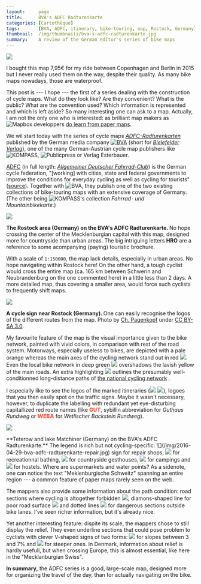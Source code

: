 ```yaml
---
layout:     page
title:      BVA's ADFC Radturenkarte
categories: [Cartothèque]
tags:       [BVA, ADFC, itinerary, bike-touring, map, Rostock, Germany]
thumbnail:  /img/thumbnails/bva-s-adfc-radturenkarte.jpg
summary:    A review of the German editor's series of bike maps
---
```


<aside>
  <img src="/img/2016-04-29-bva-adfc-radturenkarte.jpg" class='map-guide'>
  <p class='legend'>I bought this map 7,95€ for my ride between Copenhagen and Berlin in 2015 but I never really used them on the way, despite their quality. As many bike maps nowadays, those are waterproof.</p>
</aside>

This post is --- I hope --- the first of a series dealing with the construction of cycle maps. What do they look like? Are they convenient? What is the public? What are the convention used? Which information is represented and  which is left aside? So many interesting one can ask to a map. Actually, I am not the only one who is interested: as brilliant map makers as <img src="/img/logos/mapbox.png" title='Mapbox'> developpers <a href="https://www.mapbox.com/blog/print-maps">do learn from paper maps</a>.

We wil start today with the series of cycle maps <a href="https://www.fahrrad-buecher-karten.de/index.php/adfc-radtourenkarten.html" rel="nofollow"><em>ADFC-Radturenkarten</em></a> published by the German media company <a href="http://www.bva-bielefeld.de/" rel="nofollow"><img src="/img/logos/bva.gif" title='BVA'></a> (short for <a href="http://www.bva-bielefeld.de/" rel="nofollow"><em>Bielefelder Verlag</em></a>), one of the many German-Austrian cycle map publishers like <img src="/img/logos/kompass.png" title="KOMPASS">, <img src="/img/logos/publicpress.png" title="Publicpress"> or Verlag Esterbauer.

<!-- All the maps by Pubicpress: https://www.google.com/maps/d/u/0/viewer?msa=0&mid=1N8Dw366Kt-_2yxo1_EEdhsm9MLY ; by Kompass: http://www.baedeker-buecher.de/media//pic/Aktuell%202012/blattschnitt%20kompass%20Fahrradkarten%20gross.jpg ;  -->

<a href="http://www.adfc.de">ADFC</a> (in full length: <a href="http://www.adfc.de"><em>Allgemeiner Deutscher Fahrrad-Club</em></a>) is the German cycle federation, "[working] with cities, state and federal governments to improve the conditions for everyday cycling as well as cycling for tourists" (<a href="http://www.adfc.de/about-us/about-us">source</a>). Together with <img src="/img/logos/bva.gif" title='BVA'>, they publish one of the two existing collections of bike-touring maps with an extensive coverage of Germany. (The other being <span style='display:inline-block;'><img src="/img/logos/kompass.png" title="KOMPASS">'s</span> collection *Fahrrad- und Mountainbikekarte*.)

<div>
  <img src="/img/2016-04-29-bva-adfc-radturenkarte-rostock.jpg">
  <p class='legend'><strong>The Rostock area (Germany) on the BVA's ADFC Radturenkarte. </strong>No hope crossing the center of the Mecklenburgian capital with this map, designed more for countryside than urban areas. The big intriguing letters <strong>HRO</strong> are a reference to some acompanying (paying) touristic brochure.</p>
</div>

With a scale of `1:150000`, the map lack details, especially in urban areas. No hope navigating within Rostock here! On the other hand, a tough cyclist would cross the entire map (ca. 165 km between Schwerin and Neubrandenburg on the one commented here) in a little less than 2 days. A more detailed map, thus covering a smaller area, would force such cyclists to frequently shift maps.

<aside><img src="/img/2016-05-18-wegweiser.jpg"><p class='legend'><strong>A cycle sign near Rostock (Germany). </strong>One can easily recognise the logos of the different routes from the map. Photo by <a class='discreet' href='https://de.wikipedia.org/wiki/Datei:Wegweiser_Ostseek%C3%BCsten-Radweg.JPG'>Ch. Pagenkopf</a> under <a href="http://creativecommons.org/licenses/by-sa/3.0/" class='discreet'>CC BY-SA 3.0</a>.</p></aside>

My favourite feature of the map is the visual importance given to the bike network, painted with vivid colors, in comparison with rest of the road system. Motorways, especially useless to bikes, are depicted with a pale orange whereas the main axes of the cycling network stand out in red ![](/img/2016-04-29-bva-adfc-radturenkarte-main.png). Even the local bike network in deep green ![](/img/2016-04-29-bva-adfc-radturenkarte-local.png) overshadows the lavish yellow of the main roads. An extra highlighting <img src="/img/2016-04-29-bva-adfc-radturenkarte-dnetz.png"> outlines the presumably well-conditionned long-distance paths of [the  national cycling network](https://en.wikipedia.org/wiki/German_Cycling_Network) .

I especially like to see the logos of the marked itineraries (![](/img/2016-04-29-bva-adfc-radturenkarte-route-2.png) ![](/img/2016-04-29-bva-adfc-radturenkarte-route-3.png)), logoes that you then easily spot on the traffic signs. Maybe it wasn't necessary, however, to duplicate the labelling with redundant yet eye-disturbing capitallized red route names (like <span style="color:#ff5e47;font-weight:900;">GUT</span>, sybillin abbreviation for *Guthaus Rundweg* or <span style="color:#ff5e47;font-weight:900;">WEBA</span> for *Wetlischer Backstein Rundweg*).

<div class="wide">
  <img src="/img/2016-04-29-bva-adfc-radturenkarte-teterow.jpg">
  <p class='legend' markdown='1'>**Teterow and lake Matchiner (Germany) on the BVA's ADFC Radturenkarte.** The legend is rich but not cycling-specific: ![](/img/2016-04-29-bva-adfc-radturenkarte-repair.jpg) sign for repair shops, <img src="/img/2016-04-29-bva-adfc-radturenkarte-bath.png"> for recreationnal bathing, <img src="/img/2016-04-29-bva-adfc-radturenkarte-guesthouse.png"> for countryside gesthouses, <img src="/img/2016-04-29-bva-adfc-radturenkarte-camping.png"> for campings and <img src="/img/2016-04-29-bva-adfc-radturenkarte-hostel.png"> for hostels. Where are supermarkets and water points? As a sidenote, one can notice the text "Meklenburgische Schweitz" spanning an entire region --- a common feature of paper maps rarely seen on the web.</p>
</div>

The mappers also provide some information about the path condition: road sections where cycling is altogether forbidden <img src="/img/2016-04-29-bva-adfc-radturenkarte-forbidden.png">, diamons-shaped line for poor road surface ![](/img/2016-04-29-bva-adfc-radturenkarte-diamonds.png) and dotted lines ![](/img/2016-04-29-bva-adfc-radturenkarte-dots.png) for dangerous sections outside bike lanes. I've seen richer information, but it's already nice.

Yet another interesting feature: dispite its scale, the mappers chose to still display the relief. They even underline sections that could pose problem to cyclists with clever V-shaped signs of two forms: ![](/img/2016-04-29-bva-adfc-radturenkarte-chevron-1.png) for slopes between 3 and 7% and ![](/img/2016-04-29-bva-adfc-radturenkarte-chevron-2.png) for steeper ones. In Denmark, information about relief is hardly usefull, but when crossing Europe, this is almost essential, like here in the "Mecklanburgian Swiss".

**In summary,** the ADFC series is a good, large-scale map, designed more for organizing the travel of the day, than for actually navigating on the bike.